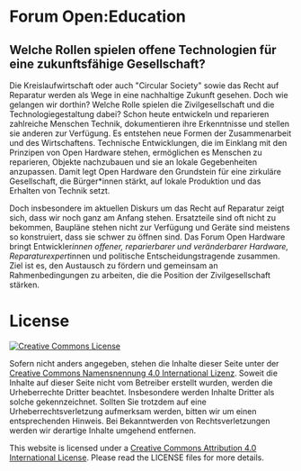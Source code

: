 # Forum Open:Education

## Welche Rollen spielen offene Technologien für eine zukunftsfähige Gesellschaft?
Die Kreislaufwirtschaft oder auch "Circular Society" sowie das Recht auf Reparatur werden als Wege in eine nachhaltige Zukunft gesehen. Doch wie gelangen wir dorthin? Welche Rolle spielen die Zivilgesellschaft und die Technologiegestaltung dabei? Schon heute entwickeln und reparieren zahlreiche Menschen Technik, dokumentieren ihre Erkenntnisse und stellen sie anderen zur Verfügung. Es entstehen neue Formen der Zusammenarbeit und des Wirtschaftens. Technische Entwicklungen, die im Einklang mit den Prinzipen von Open Hardware stehen, ermöglichen es Menschen zu reparieren, Objekte nachzubauen und sie an lokale Gegebenheiten anzupassen. Damit legt Open Hardware den Grundstein für eine zirkuläre Gesellschaft, die Bürger*innen stärkt, auf lokale Produktion und das Erhalten von Technik setzt.

Doch insbesondere im aktuellen Diskurs um das Recht auf Reparatur zeigt sich, dass wir noch ganz am Anfang stehen. Ersatzteile sind oft nicht zu bekommen, Baupläne stehen nicht zur Verfügung und Geräte sind meistens so konstruiert, dass sie schwer zu öffnen sind. Das Forum Open Hardware bringt Entwickler*innen offener, reparierbarer und veränderbarer Hardware, Reparaturexpert*innen und politische Entscheidungstragende zusammen. Ziel ist es, den Austausch zu fördern und gemeinsam an Rahmenbedingungen zu arbeiten, die die Position der Zivilgesellschaft stärken.

# License

<a rel="license" href="http://creativecommons.org/licenses/by/4.0/"><img alt="Creative Commons License" style="border-width:0" src="https://i.creativecommons.org/l/by/4.0/88x31.png" /></a>

Sofern nicht anders angegeben, stehen die Inhalte dieser Seite unter der <a href="https://creativecommons.org/licenses/by/4.0/deed.de">Creative Commons Namensnennung 4.0 International Lizenz</a>. Soweit die Inhalte auf dieser Seite nicht vom Betreiber erstellt wurden, werden die Urheberrechte Dritter beachtet. Insbesondere werden Inhalte Dritter als solche gekennzeichnet. Sollten Sie trotzdem auf eine Urheberrechtsverletzung aufmerksam werden, bitten wir um einen entsprechenden Hinweis. Bei Bekanntwerden von Rechtsverletzungen werden wir derartige Inhalte umgehend entfernen.

This website is licensed under a [Creative Commons Attribution 4.0 International License](http://creativecommons.org/licenses/by/4.0/). Please read the LICENSE files for more details.


